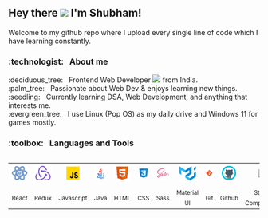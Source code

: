 <h2>Hey there <img src="https://media.giphy.com/media/hvRJCLFzcasrR4ia7z/giphy.gif" width="30"> I'm Shubham! </h2>
 
 Welcome to my github repo where I upload every single line of code which I have learning constantly. 
 
<h3> :technologist: &nbsp; About me </h3>

<p align="left" width="50" height="220"> :deciduous_tree: &nbsp; Frontend Web Developer <img src="https://media.giphy.com/media/WUlplcMpOCEmTGBtBW/giphy.gif" width="30"> from India.<br />
:palm_tree: &nbsp; Passionate about Web Dev & enjoys learning new things.<br />
:seedling: &nbsp; Currently learning DSA, Web Development, and anything that interests me. <br />
:evergreen_tree: &nbsp; I use Linux (Pop OS) as my daily drive and Windows 11 for games mostly. <br />
</p>

<h3> :toolbox: &nbsp; Languages and Tools </h3>
<table align="left" >
	<tr align="center">
		<td >
			<img src="https://raw.githubusercontent.com/im-shubhamsharma/im-shubhamsharma/7bfb4c3802a74e4b8a2cff34b3433210eb0ce573/Assets/react.svg" width="35"/>
		</td>
		<td >
			<img src="./Assets/redux.svg" width="35"/>
		</td>	
		<td >
			<img src="./Assets/js.svg" width="35"/>
		</td>	
		<td>
			<img src="./Assets/java.svg" width="35"/>
		</td>
		<td>
			<img src="./Assets/html.svg" width="35"/>
		</td>
		<td >
			<img src="./Assets/css.svg" width="35"/>
		</td>
		<td>
			<img src="./Assets/sass.svg" width="35"/>
		</td>
		<td>
			<img src="./Assets/material.svg" width="35"/>
		</td>
  	<td>
			<img src="./Assets/git.svg" width="35"/>
		</td>
  	<td>
			<img src="./Assets/github.svg" width="35"/>
		</td>
   	<td>
			<img src="https://styled-components.com/atom.png" width="25"/>
		</td>
  
  
  </tr>
     <tr align="center" >
	    <td><sub>React</sub></td>
    	<td><sub>Redux</sub></td>
     <td><sub>Javascript</sub></td>
     <td><sub>Java</sub></td>
     <td><sub>HTML</sub></td>
     <td><sub>CSS</sub></td>
     <td><sub>Sass</sub></td>
     <td><sub>Material UI</sub></td>
     <td><sub>Git</sub></td>
     <td><sub>Github</sub></td>
      <td><sub>Styled Components</sub></td>
  </tr>
</table>


